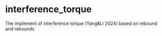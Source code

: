 # interference_torque
The implement of interference torque (Yang&amp;Li 2024) based on rebound and reboundx
